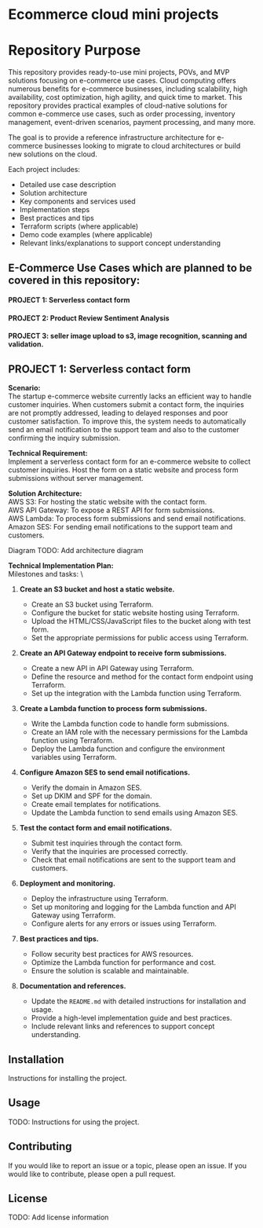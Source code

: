 # Ecommerce cloud mini projects


# Repository Purpose


This repository provides ready-to-use mini projects, POVs, and MVP solutions focusing on e-commerce use cases. Cloud computing offers numerous benefits for e-commerce businesses, including scalability, high availability, cost optimization, high agility, and quick time to market. This repository provides practical examples of cloud-native solutions for common e-commerce use cases, such as order processing, inventory management, event-driven scenarios, payment processing, and many more.

The goal is to provide a reference infrastructure architecture for e-commerce businesses looking to migrate to cloud architectures or build new solutions on the cloud.


Each project includes:
- Detailed use case description
- Solution architecture
- Key components and services used
- Implementation steps
- Best practices and tips
- Terraform scripts (where applicable)
- Demo code examples (where applicable)
- Relevant links/explanations to support concept understanding



## E-Commerce Use Cases which are planned to be covered in this repository:
#### PROJECT 1: Serverless contact form
#### PROJECT 2: Product Review Sentiment Analysis
#### PROJECT 3: seller image upload to s3, image recognition, scanning and validation.



## PROJECT 1: Serverless contact form

**Scenario:** \
The startup e-commerce website currently lacks an efficient way to handle customer inquiries.
When customers submit a contact form, the inquiries are not promptly addressed, leading to delayed responses and poor customer satisfaction. To improve this, the system needs to automatically send an email notification to the support team and also to the customer confirming the inquiry submission.


**Technical Requirement:** \
Implement a serverless contact form for an e-commerce website to collect customer inquiries. 
Host the form on a static website and process form submissions without server management.


**Solution Architecture:** \
AWS S3: For hosting the static website with the contact form. \
AWS API Gateway: To expose a REST API for form submissions. \
AWS Lambda: To process form submissions and send email notifications. \
Amazon SES: For sending email notifications to the support team and customers.

Diagram
TODO: Add architecture diagram


**Technical Implementation Plan:** \
Milestones and tasks: \
1. **Create an S3 bucket and host a static website.**
    - Create an S3 bucket using Terraform.
    - Configure the bucket for static website hosting using Terraform.
    - Upload the HTML/CSS/JavaScript files to the bucket along with test form.
    - Set the appropriate permissions for public access using Terraform.

2. **Create an API Gateway endpoint to receive form submissions.**
    - Create a new API in API Gateway using Terraform.
    - Define the resource and method for the contact form endpoint using Terraform.
    - Set up the integration with the Lambda function using Terraform.

3. **Create a Lambda function to process form submissions.**
    - Write the Lambda function code to handle form submissions.
    - Create an IAM role with the necessary permissions for the Lambda function using Terraform.
    - Deploy the Lambda function and configure the environment variables using Terraform.

4. **Configure Amazon SES to send email notifications.**
    - Verify the domain in Amazon SES.
    - Set up DKIM and SPF for the domain.
    - Create email templates for notifications.
    - Update the Lambda function to send emails using Amazon SES.

5. **Test the contact form and email notifications.**
    - Submit test inquiries through the contact form.
    - Verify that the inquiries are processed correctly.
    - Check that email notifications are sent to the support team and customers.

6. **Deployment and monitoring.**
    - Deploy the infrastructure using Terraform.
    - Set up monitoring and logging for the Lambda function and API Gateway using Terraform.
    - Configure alerts for any errors or issues using Terraform.

7. **Best practices and tips.**
    - Follow security best practices for AWS resources.
    - Optimize the Lambda function for performance and cost.
    - Ensure the solution is scalable and maintainable.

8. **Documentation and references.**
    - Update the `README.md` with detailed instructions for installation and usage.
    - Provide a high-level implementation guide and best practices.
    - Include relevant links and references to support concept understanding.

## Installation
Instructions for installing the project.

## Usage
TODO: Instructions for using the project.

## Contributing
If you would like to report an issue or a topic, please open an issue. If you would like to contribute, please open a pull request.

## License
TODO: Add license information